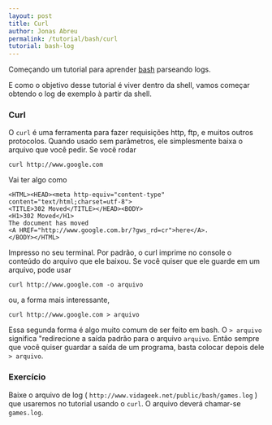 ```yaml
---
layout: post
title: Curl
author: Jonas Abreu
permalink: /tutorial/bash/curl
tutorial: bash-log
---
```


Começando um tutorial para aprender [bash][1] parseando logs.

E como o objetivo desse tutorial é viver dentro da shell, vamos começar obtendo o log de exemplo à partir da shell.

### Curl

O `curl` é uma ferramenta para fazer requisições http, ftp, e muitos outros protocolos. Quando usado sem parâmetros, 
ele simplesmente baixa o arquivo que você pedir. Se você rodar

    curl http://www.google.com

Vai ter algo como 

    <HTML><HEAD><meta http-equiv="content-type" content="text/html;charset=utf-8">
    <TITLE>302 Moved</TITLE></HEAD><BODY>
    <H1>302 Moved</H1>
    The document has moved
    <A HREF="http://www.google.com.br/?gws_rd=cr">here</A>.
    </BODY></HTML>

Impresso no seu terminal. Por padrão, o curl imprime no console o conteúdo do arquivo que ele baixou. Se você
quiser que ele guarde em um arquivo, pode usar

    curl http://www.google.com -o arquivo

ou, a forma mais interessante,

    curl http://www.google.com > arquivo

Essa segunda forma é algo muito comum de ser feito em bash. O `> arquivo` significa "redirecione a saída padrão para o arquivo `arquivo`. Então sempre que você quiser guardar a saída de um programa, basta colocar depois dele `> arquivo`.

### Exercício

Baixe o arquivo de log ( `http://www.vidageek.net/public/bash/games.log` ) que usaremos no tutorial usando o `curl`. O 
arquivo deverá chamar-se `games.log`.

[1]: https://en.wikipedia.org/wiki/Bash_(Unix_shell)
